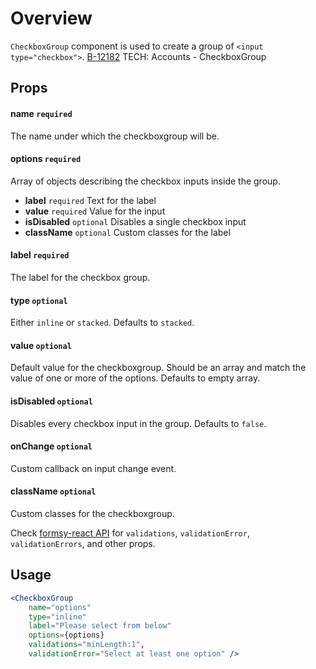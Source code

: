#  Overview

`CheckboxGroup` component is used to create a group of `<input type="checkbox">`.
[B-12182](https://www15.v1host.com/Saks5a/story.mvc/summary?oidToken=Story%3A89729#/) TECH: Accounts - CheckboxGroup

## Props

#### name `required`

The name under which the checkboxgroup will be.

#### options `required`

Array of objects describing the checkbox inputs inside the group.

- **label** `required` Text for the label
- **value** `required` Value for the input
- **isDisabled** `optional` Disables a single checkbox input
- **className** `optional` Custom classes for the label

#### label `required`

The label for the checkbox group.

#### type `optional`

Either `inline` or `stacked`. Defaults to `stacked`.

#### value `optional`

Default value for the checkboxgroup. Should be an array and match the value of one or more of the options. Defaults to empty array.

#### isDisabled `optional`

Disables every checkbox input in the group. Defaults to `false`.

#### onChange `optional`

Custom callback on input change event.

#### className `optional`

Custom classes for the checkboxgroup.

Check [formsy-react API](https://github.com/christianalfoni/formsy-react/blob/master/API.md) for `validations`, `validationError`, `validationErrors`, and other props.

## Usage

```jsx
<CheckboxGroup
    name="options"
    type="inline"
    label="Please select from below"
    options={options}
    validations="minLength:1",
    validationError="Select at least one option" />
```
